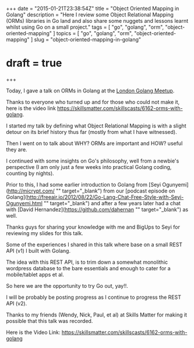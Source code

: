 +++
date        = "2015-01-21T23:38:54Z"
title       = "Object Oriented Mapping in Golang"
description = "Here I review some Object Relational Mapping (ORMs) libraries in Go land and also share some nuggets and lessons learnt whilst using Go on a small project."
tags        = [ "go", "golang", "orm", "object-oriented-mapping" ]
topics      = [ "go", "golang", "orm", "object-oriented-mapping" ]
slug        = "object-oriented-mapping-in-golang"
# draft = true
+++

Today, I gave a talk on ORMs in Golang at the [London Golang Meetup](http://www.meetup.com/Go-London-User-Group/).

Thanks to everyone who turned up and for those who could not make it, here is the video link https://skillsmatter.com/skillscasts/6162-orms-with-golang.

I started my talk by defining what Object Relational Mapping is with a slight detour on its brief history thus far (mostly from what I have witnessed).

Then I went on to talk about WHY? ORMs are important and HOW? useful they are.

I continued with some insights on Go's philosophy, well from a newbie's perspective (I am only just a few weeks into practical Golang coding, counting by nights).

Prior to this, I had some earlier introduction to Golang from [Seyi Ogunyemi](http://micrypt.com/ "" target="_blank") from our [podcast episode on Golang](http://freeair.io/2012/08/22/Go-Lang-Chat-Free-Style-with-Seyi-Ogunyemi.html "" target="_blank") and after a few years later had a chat with [David Hernandez](https://github.com/dahernan "" target="_blank") as well.

Thanks guys for sharing your knowledge with me and BigUps to Seyi for reviewing my slides for this talk.

<script async class="speakerdeck-embed" data-id="e23220596c5a4ae39a04323121eeacf2" data-ratio="1.77777777777778" src="//speakerdeck.com/assets/embed.js"></script>

Some of the experiences I shared in this talk where base on a small REST API (v1) I built with Golang.

The idea with this REST API, is to trim down a somewhat monolithic wordpress database to the bare essentials and enough to cater for a mobile/tablet apps et al.

So here we are the opportunity to try Go out, yay!!.

I will be probably be posting progress as I continue to progress the REST API (v2).

Thanks to my friends (Wendy, Nick, Paul, et al) at Skills Matter for making it possible that this talk was recorded.

Here is the Video Link: https://skillsmatter.com/skillscasts/6162-orms-with-golang
